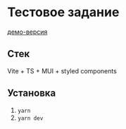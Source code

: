 # Тестовое задание

[демо-версия](https://vercel.com/tommysheullys-projects/sport)

## Cтек

Vite + TS + MUI + styled components

## Установка 

1. ```yarn```
2. ```yarn dev```
